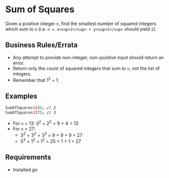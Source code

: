 # Sum of Squares

Given a positive integer `n`, find the smallest number of squared integers which sum to `n` (i.e. `n = x<sup>2</sup> + y<sup>2</sup>` should yield `2`).

## Business Rules/Errata

- Any attempt to provide non-integer, non-positive input should return an error.
- Return only the count of squared integers that sum to `n`, not the list of integers.
- Remember that 1<sup>2</sup> = 1.

## Examples

```bash
SumOfSquares(13); // 2
SumOfSquares(27); // 3
```

- For `n` = 13: 3<sup>2</sup> + 2<sup>2</sup> = 9 + 4 = 13
- For `n` = 27:
    - 3<sup>2</sup> + 3<sup>2</sup> + 3<sup>2</sup> = 9 + 9 + 9 = 27
    - 5<sup>2</sup> + 1<sup>2</sup> + 1<sup>2</sup> = 25 + 1 + 1 = 27
    
## Requirements

- Installed go
